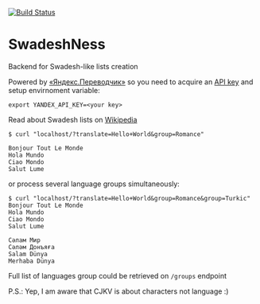 [![Build Status](https://travis-ci.org/aeternas/SwadeshNess.svg?branch=master)](https://travis-ci.org/aeternas/SwadeshNess)

# SwadeshNess
Backend for Swadesh-like lists creation

Powered by [«Яндекс.Переводчик»](http://translate.yandex.ru/) so you need to acquire an [API key](https://translate.yandex.ru/developers/keys) and setup envirnoment variable:

```
export YANDEX_API_KEY=<your key>
```

Read about Swadesh lists on [Wikipedia](https://en.wikipedia.org/wiki/Swadesh_list?oldformat=true)

```
$ curl "localhost/?translate=Hello+World&group=Romance"

Bonjour Tout Le Monde
Hola Mundo
Ciao Mondo
Salut Lume
```
or process several language groups simultaneously:

```
$ curl "localhost/?translate=Hello+World&group=Romance&group=Turkic"
Bonjour Tout Le Monde
Hola Mundo
Ciao Mondo
Salut Lume

Сәлам Мир
Сәләм Донъяға
Salam Dünya
Merhaba Dünya
```

Full list of languages group could be retrieved on `/groups` endpoint

P.S.: Yep, I am aware that CJKV is about characters not language :)
